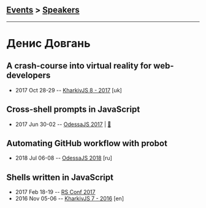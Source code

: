 ## [Events](../README.md) > [Speakers](../speakers.md)
---

# Денис Довгань

## A crash-course into virtual reality for web-developers
- 2017 Oct 28-29 -- [KharkivJS 8 - 2017](https://www.youtube.com/watch?v=KBFEWnnjhKg) [uk]   
## Cross-shell prompts in JavaScript
- 2017 Jun 30-02 -- [OdessaJS 2017](https://www.youtube.com/watch?v=cka5-bMm41A)  | [:notebook:](https://denysdovhan.com/slides-cross-shell-prompts/#/)  
## Automating GitHub workflow with probot
- 2018 Jul 06-08 -- [OdessaJS 2018](https://youtu.be/b6S-TTFhSI0) [ru]   
## Shells written in JavaScript
- 2017 Feb 18-19 -- [RS Conf 2017](https://www.youtube.com/watch?v=CGfnGczxKAI)    
- 2016 Nov 05-06 -- [KharkivJS 7 - 2016](https://www.youtube.com/watch?v=ijXfFu61XH0) [en]   

